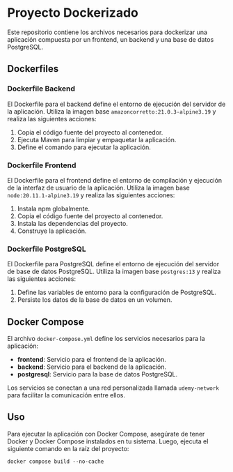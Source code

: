 # Proyecto Dockerizado

Este repositorio contiene los archivos necesarios para dockerizar una aplicación compuesta por un frontend, un backend y una base de datos PostgreSQL.

## Dockerfiles

### Dockerfile Backend

El Dockerfile para el backend define el entorno de ejecución del servidor de la aplicación. Utiliza la imagen base `amazoncorretto:21.0.3-alpine3.19` y realiza las siguientes acciones:

1. Copia el código fuente del proyecto al contenedor.
2. Ejecuta Maven para limpiar y empaquetar la aplicación.
3. Define el comando para ejecutar la aplicación.

### Dockerfile Frontend

El Dockerfile para el frontend define el entorno de compilación y ejecución de la interfaz de usuario de la aplicación. Utiliza la imagen base `node:20.11.1-alpine3.19` y realiza las siguientes acciones:

1. Instala npm globalmente.
2. Copia el código fuente del proyecto al contenedor.
3. Instala las dependencias del proyecto.
4. Construye la aplicación.

### Dockerfile PostgreSQL

El Dockerfile para PostgreSQL define el entorno de ejecución del servidor de base de datos PostgreSQL. Utiliza la imagen base `postgres:13` y realiza las siguientes acciones:

1. Define las variables de entorno para la configuración de PostgreSQL.
2. Persiste los datos de la base de datos en un volumen.

## Docker Compose

El archivo `docker-compose.yml` define los servicios necesarios para la aplicación:

- **frontend**: Servicio para el frontend de la aplicación.
- **backend**: Servicio para el backend de la aplicación.
- **postgresql**: Servicio para la base de datos PostgreSQL.

Los servicios se conectan a una red personalizada llamada `udemy-network` para facilitar la comunicación entre ellos.

## Uso

Para ejecutar la aplicación con Docker Compose, asegúrate de tener Docker y Docker Compose instalados en tu sistema. Luego, ejecuta el siguiente comando en la raíz del proyecto:

 `docker compose build --no-cache`
